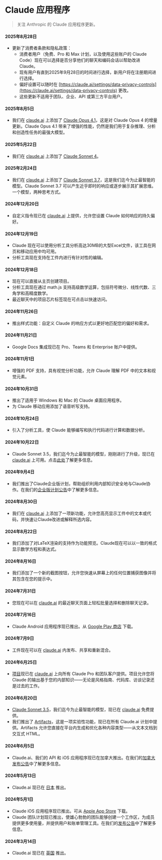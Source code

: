 # Claude 应用程序

> 关注 Anthropic 的 Claude 应用程序更新。

#### 2025年8月28日

* 更新了消费者条款和隐私政策：
  * 消费者用户（免费、Pro 和 Max 计划，以及使用这些账户的 Claude Code）现在可以选择是否分享他们的聊天和编码会话以帮助改进 Claude。
  * 现有用户有直到2025年9月28日的时间进行选择，新用户将在注册期间进行选择。
  * 偏好设置可以随时在 [https://claude.ai/settings/data-privacy-controls](https://claude.ai/settings/data-privacy-controls) 更改。
  * 这些更新不适用于团队、企业、API 或第三方平台用户。

#### 2025年8月5日

* 我们在 [claude.ai](https://www.claude.ai) 上添加了 [Claude Opus 4.1](https://www.anthropic.com/news/claude-opus-4-1)，这是对 Claude Opus 4 的增量更新。Claude Opus 4.1 带来了增强的性能，仍然是我们用于复杂推理、分析和创造性任务的最强大模型。

#### 2025年5月22日

* 我们在 [claude.ai](https://www.claude.ai) 上添加了 [Claude Sonnet 4](http://www.anthropic.com/news/claude-4)。

#### 2025年2月24日

* 我们在 [claude.ai](https://www.claude.ai) 上添加了 [Claude Sonnet 3.7](http://www.anthropic.com/news/claude-3-7-sonnet)，这是我们迄今为止最智能的模型。Claude Sonnet 3.7 可以产生近乎即时的响应或逐步展示其扩展思维。一个模型，两种思考方式。

#### 2024年12月20日

* 自定义指令现已在 [claude.ai](https://www.claude.ai) 上提供，允许您设置 Claude 如何响应的持久偏好。

#### 2024年12月19日

* Claude 现在可以使用分析工具分析高达30MB的大型Excel文件，该工具在网页和移动应用中均可用。
* 分析工具现在支持在工件内进行有针对性的编辑。

#### 2024年12月18日

* 现在可以直接从主页创建项目。
* 分析工具现在通过 math.js 支持高级数学运算，包括符号微分、线性代数、三角学和高精度数学。
* 最近聊天中的项目芯片标签现在可点击以快速访问。

#### 2024年11月26日

* 推出样式功能：自定义 Claude 的响应方式以更好地匹配您的偏好和需求。

#### 2024年11月21日

* Google Docs 集成现已在 Pro、Teams 和 Enterprise 账户中提供。

#### 2024年11月1日

* 增强的 PDF 支持，具有视觉分析功能，允许 Claude 理解 PDF 中的文本和视觉元素。

#### 2024年10月31日

* 推出了适用于 Windows 和 Mac 的 Claude 桌面应用程序。
* 为 Claude 移动应用添加了语音听写支持。

#### 2024年10月24日

* 引入了分析工具，使 Claude 能够编写和执行代码进行计算和数据分析。

#### 2024年10月22日

* Claude Sonnet 3.5，我们迄今为止最智能的模型，刚刚进行了升级，现已在 [claude.ai](https://www.claude.ai) 上可用。点击[此处](https://www.anthropic.com/claude/sonnet)了解更多信息。

#### 2024年9月4日

* 我们推出了Claude企业版计划，帮助组织利用内部知识安全地与Claude协作。在我们的[企业版计划公告](https://www.anthropic.com/news/claude-for-enterprise)中了解更多信息。

#### 2024年8月30日

* 我们在 [claude.ai](https://www.claude.ai) 上添加了一项新功能，允许您高亮显示工件中的文本或代码，并快速让Claude改进或解释所选内容。

#### 2024年8月22日

* 我们添加了对LaTeX渲染的支持作为功能预览。Claude现在可以以一致的格式显示数学方程和表达式。

#### 2024年8月16日

* 我们添加了一个新的截图按钮，允许您快速从屏幕上的任何位置捕获图像并将其包含在您的提示中。

#### 2024年7月31日

* 您现在可以在 [claude.ai](https://www.claude.ai) 的最近聊天页面上轻松批量选择和删除聊天记录。

#### 2024年7月16日

* Claude Android 应用程序现已推出。从 [Google Play 商店](https://play.google.com/store/apps/details?id=com.anthropic.claude) 下载。

#### 2024年7月9日

* 工件现在可以在 [claude.ai](https://www.claude.ai) 内发布、共享和重新混合。

#### 2024年6月25日

* [项目](https://www.anthropic.com/news/projects)现已在 [claude.ai](https://www.claude.ai) 上向所有 Claude Pro 和团队客户提供。项目允许您将 Claude 的输出基于您的内部知识——无论是风格指南、代码库、访谈记录还是过去的工作。

#### 2024年6月20日

* [Claude Sonnet 3.5](http://anthropic.com/news/claude-3-5-sonnet)，我们迄今为止最智能的模型，现已在 [claude.ai](https://www.claude.ai) 免费提供。
* 我们推出了 [Artifacts](http://anthropic.com/news/claude-3-5-sonnet)，这是一项实验性功能，现已在所有 Claude.ai 计划中提供。Artifacts 允许您直接在平台内生成和优化各种内容类型——从文本文档到交互式 HTML。

#### 2024年6月5日

* Claude.ai、我们的 API 和 iOS 应用程序现已在加拿大推出。在我们的[加拿大发布公告](https://www.anthropic.com/news/introducing-claude-to-canada)中了解更多信息。

#### 2024年5月13日

* Claude.ai 现已在 [日本](https://www.anthropic.com/news/claude-in-japan) 推出。

#### 2024年5月1日

* Claude iOS 应用程序现已推出。可从 [Apple App Store](https://apps.apple.com/us/app/claude-by-anthropic/id6473753684) 下载。
* Claude 团队计划现已推出，使雄心勃勃的团队能够创建一个工作区，为成员提供更多使用量，并提供用户和账单管理工具。在我们的[发布公告](https://www.anthropic.com/news/team-plan-and-ios)中了解更多信息。

#### 2024年3月14日

* Claude.ai 现已在 [英国](https://www.anthropic.com/news/claude-in-the-uk) 推出。
